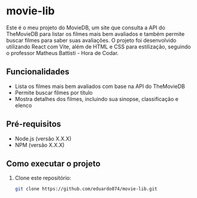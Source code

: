 # movie-lib
 Este é o meu projeto do MovieDB, um site que consulta a API do TheMovieDB para listar os filmes mais bem avaliados e também permite buscar filmes para saber suas avaliações. O projeto foi desenvolvido utilizando React com Vite, além de HTML e CSS para estilização, seguindo o professor Matheus Battisti - Hora de Codar.

## Funcionalidades

- Lista os filmes mais bem avaliados com base na API do TheMovieDB
- Permite buscar filmes por título
- Mostra detalhes dos filmes, incluindo sua sinopse, classificação e elenco

## Pré-requisitos

- Node.js (versão X.X.X)
- NPM (versão X.X.X)

## Como executar o projeto

1. Clone este repositório:

   ```bash
   git clone https://github.com/eduardo074/movie-lib.git
